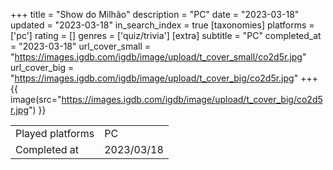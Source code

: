 +++
title = "Show do Milhão"
description = "PC"
date = "2023-03-18"
updated = "2023-03-18"
in_search_index = true
[taxonomies]
platforms = ['pc']
rating = []
genres = ['quiz/trivia']
[extra]
subtitle = "PC"
completed_at = "2023-03-18"
url_cover_small = "https://images.igdb.com/igdb/image/upload/t_cover_small/co2d5r.jpg"
url_cover_big = "https://images.igdb.com/igdb/image/upload/t_cover_big/co2d5r.jpg"
+++
{{ image(src="https://images.igdb.com/igdb/image/upload/t_cover_big/co2d5r.jpg") }}

|              |            |
| ------------ | ---------- |
| Played platforms    | PC |
| Completed at | 2023/03/18 |

